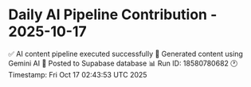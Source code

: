 # Daily AI Pipeline Contribution - 2025-10-17

✅ AI content pipeline executed successfully
🤖 Generated content using Gemini AI
💾 Posted to Supabase database
📊 Run ID: 18580780682
🕐 Timestamp: Fri Oct 17 02:43:53 UTC 2025
